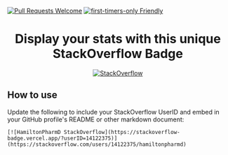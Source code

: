 [![Pull Requests Welcome](https://img.shields.io/badge/PRs-welcome-brightgreen.svg?style=flat)](http://makeapullrequest.com) 
[![first-timers-only Friendly](https://img.shields.io/badge/first--timers--only-friendly-blue.svg)](http://www.firsttimersonly.com/)


<h1 align = "center">Display your stats with this unique StackOverflow Badge</h1>
<p align="center">
<a 
href="https://stackoverflow.com/users/14122375/hamiltonpharmd" target="_blank"><img alt="StackOverflow" 
src="https://stackoverflow-badge.vercel.app/?userID=14122375" ></a> 
</p>
<h2>How to use</h2>
<text>Update the following to include your StackOverflow UserID and embed in your GitHub profile's README or other markdown document:</text>

```
[![HamiltonPharmD StackOverflow](https://stackoverflow-badge.vercel.app/?userID=14122375)](https://stackoverflow.com/users/14122375/hamiltonpharmd)
```


